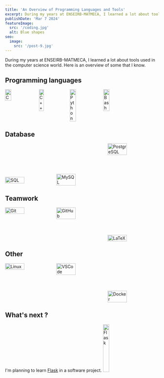 ```yaml
---
title: 'An Overview of Programming Languages and Tools'
excerpt: During my years at ENSEIRB-MATMECA, I learned a lot about tools used in the computer science world. Here is an overview of some that I know.
publishDate: 'Mar 7 2024'
featureImage:
  src: '/coding.jpg'
  alt: Blue shapes
seo:
  image:
    src: '/post-9.jpg'
---
```


During my years at ENSEIRB-MATMECA, I learned a lot about tools used in the computer science world. Here is an overview of some that I know.

## Programming languages

<div style="display: flex;">
<img src="https://external-content.duckduckgo.com/iu/?u=https%3A%2F%2Fwallpapercave.com%2Fwp%2Fwp4521293.png&f=1&nofb=1&ipt=151707d8d44657db469075f0373ee5aaf5c04441653ddc373d0b57ce1c899175&ipo=images" alt="C" style="width: 20%; height: 20%; margin-right: 10px;">

<img src="https://external-content.duckduckgo.com/iu/?u=https%3A%2F%2Flogodix.com%2Flogo%2F1137946.png&f=1&nofb=1&ipt=d3da1d9a64ded6970b0cb600780bed4c74a26bc2bf132c4567613bbf9cba4b92&ipo=images" alt="C++" style="width: 18%; height: 18%; margin-right: 10px;">

<img src="https://external-content.duckduckgo.com/iu/?u=https%3A%2F%2Fcdn.picpng.com%2Flogo%2Flanguage-logo-python-44976.png&f=1&nofb=1&ipt=9df32be197e345eea3311c822ff449c8bd657003bfdabf6bdfefcf8c3dc02eed&ipo=images" alt="Python" style="width: 20%; height: 20%; margin-right: 10px;">

<img src="https://external-content.duckduckgo.com/iu/?u=https%3A%2F%2Fwww.pngfind.com%2Fpngs%2Fm%2F261-2614514_bash-logo-shell-script-logo-png-transparent-png.png&f=1&nofb=1&ipt=34bda86519343f1fc623f02cd4abfcb9116d8b0d8627fa64ff96290f3f612a41&ipo=images" alt="Bash" style="width: 20%; height: 20%; margin-right: 10px;">
</div>



## Database

<div style="display: flex;">
<img src="https://external-content.duckduckgo.com/iu/?u=https%3A%2F%2Fwww.yourtechstory.com%2Fwp-content%2Fuploads%2F2019%2F08%2Fsql.png&f=1&nofb=1&ipt=61354d6f14b86230b9a23af4b8e368dcc7454d056b70a428cdedd4b2ccf2e3dc&ipo=images" alt="SQL" style="width: 40%; height: 40%; margin-right: 10px; margin-top: 110px;">

<img src="https://external-content.duckduckgo.com/iu/?u=https%3A%2F%2Ftse3.mm.bing.net%2Fth%3Fid%3DOIP.lflm3p0jvoC4p8c-j8zfJgHaEk%26pid%3DApi&f=1&ipt=445b798fa804169bd91db2c1cbb9fc3cdd619bc8dcafdd1afd65d8aadf563c75&ipo=images" alt="MySQL" style="width: 40%; height: 40%; margin-right: 10px; margin-top: 100px;">

<img src="https://external-content.duckduckgo.com/iu/?u=https%3A%2F%2Flogonoid.com%2Fimages%2Fpostgresql-logo.png&f=1&nofb=1&ipt=79d365c18d6bee960065dea99be2ef14991d5e64c45f8c3310a50f11e776c6ed&ipo=images" alt="PostgreSQL" style="width: 40%; height: 40%; margin-right: 10px;">
</div>



## Teamwork
<div style="display: flex;">
<img src="https://external-content.duckduckgo.com/iu/?u=https%3A%2F%2F1000logos.net%2Fwp-content%2Fuploads%2F2020%2F08%2FGit-Logo.png&f=1&nofb=1&ipt=d1126a96b4dfdce19790590806e2522196076a0d1283e97621dea385a6ea91fd&ipo=images" alt="Git" style="width: 40%; height: 40%; margin-right: 10px;">

<img src="https://external-content.duckduckgo.com/iu/?u=https%3A%2F%2Flogowik.com%2Fcontent%2Fuploads%2Fimages%2Fgithub9775.jpg&f=1&nofb=1&ipt=183a1c6361bd81899a1e511348593579dc9ffc010c8a0a552d7afff2dcc2fb95&ipo=images" alt="GitHub" style="width: 40%; height: 40%; margin-right: 10px;">

<img src="https://external-content.duckduckgo.com/iu/?u=https%3A%2F%2Flogos-download.com%2Fwp-content%2Fuploads%2F2019%2F07%2FLatex_Logo.png&f=1&nofb=1&ipt=e8bee8d4d889f59bf77ce551639a66ba4efcba0aed8f584c86d7b399808acd45&ipo=images" alt="LaTeX" style="width: 40%; height: 40%; margin-right: 10px; margin-top: 90px;">
</div>

## Other
<div style="display: flex;">
<img src="https://external-content.duckduckgo.com/iu/?u=https%3A%2F%2Fwww.freepnglogos.com%2Fuploads%2Flinux-png%2Fimage-linux-logo-logopedia-fandom-powered-wikia-11.png&f=1&nofb=1&ipt=6053f2caa08be14b44d56188de01d8c46ba1606b0fc178691c862313b1aedeaf&ipo=images" alt="Linux" style="width: 40%; height: 40%; margin-right: 10px;">

<img src="https://external-content.duckduckgo.com/iu/?u=https%3A%2F%2Flogowik.com%2Fcontent%2Fuploads%2Fimages%2Fvisual-studio-code7642.jpg&f=1&nofb=1&ipt=b47cbce9cc1599aeee12d0a49b2c72ce2fca4baa3ed38f3f105bee04d2849ea7&ipo=images" alt="VSCode" style="width: 40%; height: 40%; margin-right: 10px;">

<img src="https://external-content.duckduckgo.com/iu/?u=http%3A%2F%2Flogos-download.com%2Fwp-content%2Fuploads%2F2016%2F09%2FDocker_logo.png&f=1&nofb=1&ipt=f71705170d9abcb56978bd5d7549019cd378f38d0b2b6da3c37e9660cff8ed72&ipo=images" alt="Docker" style="width: 40%; height: 40%; margin-right: 10px; margin-top: 90px;">
</div>

## What's next ?
I'm planning to learn [Flask](https://flask.palletsprojects.com/en/3.0.x/) in a software project.
<img src="https://external-content.duckduckgo.com/iu/?u=https%3A%2F%2Ftse3.mm.bing.net%2Fth%3Fid%3DOIP.tZKxFU0lwHLBBNMxk53WfAHaJh%26pid%3DApi&f=1&ipt=95991782ee837ea0d8a4afa6889374e0b0c6754f26747afaacae66c177d463ab&ipo=images" alt="Flask" style="width: 20%; height: 20%; margin-right: 10px;">
